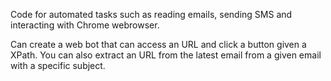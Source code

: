 Code for automated tasks such as reading emails, sending SMS and interacting with Chrome webrowser. 

Can create a web bot that can access an URL and click a button given a XPath. You can also extract an URL from the latest email from a given email with a specific subject.

